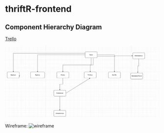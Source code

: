 # thriftR-frontend

## Component Hierarchy Diagram

[Trello](https://trello.com/b/y6oG2JhY/thriftr)

![Image](/assets/Screen%20Shot%202022-08-11%20at%2012.42.47%20PM.png)

Wireframe:
![wireframe](https://user-images.githubusercontent.com/107195049/184223709-e6f0927b-30f7-4d22-8d32-d8b49cb81a3e.png)


